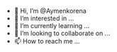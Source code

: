 - 👋 Hi, I’m @Aymenkorena
- 👀 I’m interested in ...
- 🌱 I’m currently learning ...
- 💞️ I’m looking to collaborate on ...
- 📫 How to reach me ...

<!---
Aymenkorena/Aymenkorena is a ✨ special ✨ repository because its `README.md` (this file) appears on your GitHub profile.
You can click the Preview link to take a look at your changes.
--->
